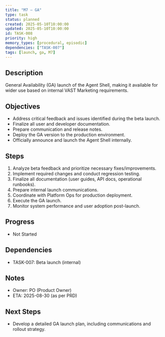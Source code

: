 ```yaml
---
title: "M7 – GA"
type: task
status: planned
created: 2025-05-10T10:00:00
updated: 2025-05-10T10:00:00
id: TASK-008
priority: high
memory_types: [procedural, episodic]
dependencies: ["TASK-007"]
tags: [launch, ga, M7]
---
```


## Description
General Availability (GA) launch of the Agent Shell, making it available for wider use based on internal VAST Marketing requirements.

## Objectives
-   Address critical feedback and issues identified during the beta launch.
-   Finalize all user and developer documentation.
-   Prepare communication and release notes.
-   Deploy the GA version to the production environment.
-   Officially announce and launch the Agent Shell internally.

## Steps
1.  Analyze beta feedback and prioritize necessary fixes/improvements.
2.  Implement required changes and conduct regression testing.
3.  Finalize all documentation (user guides, API docs, operational runbooks).
4.  Prepare internal launch communications.
5.  Coordinate with Platform Ops for production deployment.
6.  Execute the GA launch.
7.  Monitor system performance and user adoption post-launch.

## Progress
-   Not Started

## Dependencies
-   TASK-007: Beta launch (internal)

## Notes
-   Owner: PO (Product Owner)
-   ETA: 2025-08-30 (as per PRD)

## Next Steps
-   Develop a detailed GA launch plan, including communications and rollout strategy. 